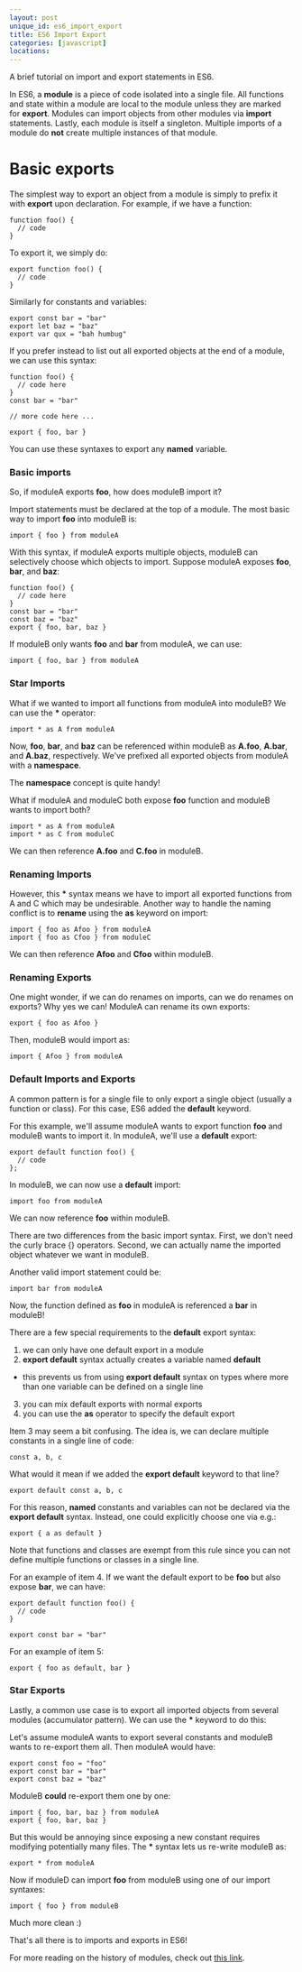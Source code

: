 ```yaml
---
layout: post
unique_id: es6_import_export
title: ES6 Import Export
categories: [javascript]
locations: 
---
```


A brief tutorial on import and export statements in ES6.

In ES6, a **module** is a piece of code isolated into a single file.  All functions and state within a module are local to the module unless they are marked for **export**.  Modules can import objects from other modules via **import** statements.  Lastly, each module is itself a singleton.  Multiple imports of a module do **not** create multiple instances of that module.

# Basic exports

The simplest way to export an object from a module is simply to prefix it with **export** upon declaration.  For example, if we have a function:

```
function foo() {
  // code
}
```

To export it, we simply do:

```
export function foo() {
  // code
}
```

Similarly for constants and variables:

```
export const bar = "bar"
export let baz = "baz"
export var qux = "bah humbug"
```

If you prefer instead to list out all exported objects at the end of a module, we can use this syntax:

```
function foo() {
  // code here
}
const bar = "bar"

// more code here ...

export { foo, bar }
```

You can use these syntaxes to export any **named** variable.

### Basic imports

So, if moduleA exports **foo**, how does moduleB import it?

Import statements must be declared at the top of a module.  The most basic way to import **foo** into moduleB is:

```
import { foo } from moduleA
```

With this syntax, if moduleA exports multiple objects, moduleB can selectively choose which objects to import.  Suppose moduleA exposes **foo**, **bar**, and **baz**:

```
function foo() {
  // code here
}
const bar = "bar"
const baz = "baz"
export { foo, bar, baz }
```

If moduleB only wants **foo** and **bar** from moduleA, we can use:

```
import { foo, bar } from moduleA
```

### Star Imports

What if we wanted to import all functions from moduleA into moduleB?  We can use the **\*** operator:

```
import * as A from moduleA
```

Now, **foo**, **bar**, and **baz** can be referenced within moduleB as **A.foo**, **A.bar**, and **A.baz**, respectively.  We've prefixed all exported objects from moduleA with a **namespace**.

The **namespace** concept is quite handy!

What if moduleA and moduleC both expose **foo** function and moduleB wants to import both?
```
import * as A from moduleA
import * as C from moduleC
```

We can then reference **A.foo** and **C.foo** in moduleB.

### Renaming Imports

However, this **\*** syntax means we have to import all exported functions from A and C which may be undesirable.  Another way to handle the naming conflict is to **rename** using the **as** keyword on import:

```
import { foo as Afoo } from moduleA
import { foo as Cfoo } from moduleC
```

We can then reference **Afoo** and **Cfoo** within moduleB.

### Renaming Exports

One might wonder, if we can do renames on imports, can we do renames on exports?  Why yes we can!  ModuleA can rename its own exports:

```
export { foo as Afoo }
```

Then, moduleB would import as:

```
import { Afoo } from moduleA
```

### Default Imports and Exports

A common pattern is for a single file to only export a single object (usually a function or class).  For this case, ES6 added the **default** keyword.

For this example, we'll assume moduleA wants to export function **foo** and moduleB wants to import it.  In moduleA, we'll use a **default** export:

```
export default function foo() {
  // code
};
```

In moduleB, we can now use a **default** import:

```
import foo from moduleA
```

We can now reference **foo** within moduleB.

There are two differences from the basic import syntax.  First, we don't need the curly brace {} operators.  Second, we can actually name the imported object whatever we want in moduleB.

Another valid import statement could be:

```
import bar from moduleA
```

Now, the function defined as **foo** in moduleA is referenced a **bar** in moduleB!

There are a few special requirements to the **default** export syntax:

1. we can only have one default export in a module
2. **export default** syntax actually creates a variable named **default**
  * this prevents us from using **export default** syntax on types where more than one variable can be defined on a single line
3. you can mix default exports with normal exports
4. you can use the **as** operator to specify the default export

Item 3 may seem a bit confusing.  The idea is, we can declare multiple constants in a single line of code:

```
const a, b, c
```

What would it mean if we added the **export default** keyword to that line?

```
export default const a, b, c
```

For this reason, **named** constants and variables can not be declared via the **export default** syntax.  Instead, one could explicitly choose one via e.g.:

```
export { a as default }
```

Note that functions and classes are exempt from this rule since you can not define multiple functions or classes in a single line.

For an example of item 4.  If we want the default export to be **foo** but also expose **bar**, we can have:

```
export default function foo() {
  // code
}

export const bar = "bar"
```

For an example of item 5:

```
export { foo as default, bar }
```

### Star Exports

Lastly, a common use case is to export all imported objects from several modules (accumulator pattern).  We can use the **\*** keyword to do this:

Let's assume moduleA wants to export several constants and moduleB wants to re-export them all.  Then moduleA would have:

```
export const foo = "foo"
export const bar = "bar"
export const baz = "baz"
```

ModuleB **could** re-export them one by one:

```
import { foo, bar, baz } from moduleA
export { foo, bar, baz }
```

But this would be annoying since exposing a new constant requires modifying potentially many files.  The **\*** syntax lets us re-write moduleB as:

```
export * from moduleA
```

Now if moduleD can import **foo** from moduleB using one of our import syntaxes:

```
import { foo } from moduleB
```

Much more clean :)

That's all there is to imports and exports in ES6!

For more reading on the history of modules, check out [this link](http://exploringjs.com/es6/ch_modules.html#sec_modules-in-javascript).
